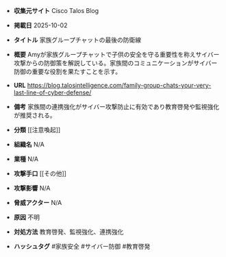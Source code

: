 - **収集元サイト**
Cisco Talos Blog

- **掲載日**
2025-10-02

- **タイトル**
家族グループチャットの最後の防衛線

- **概要**
Amyが家族グループチャットで子供の安全を守る重要性を称えサイバー攻撃からの防御策を解説している。家族間のコミュニケーションがサイバー防御の重要な役割を果たすことを示す。

- **URL**
https://blog.talosintelligence.com/family-group-chats-your-very-last-line-of-cyber-defense/

- **備考**
家族間の連携強化がサイバー攻撃防止に有効であり教育啓発や監視強化が推奨される。

- **分類**
[[注意喚起]]

- **組織名**
N/A

- **業種**
N/A

- **攻撃手口**
[[その他]]

- **攻撃影響**
N/A

- **脅威アクター**
N/A

- **原因**
不明

- **対処方法**
教育啓発、監視強化、連携強化

- **ハッシュタグ**
#家族安全 #サイバー防御 #教育啓発
